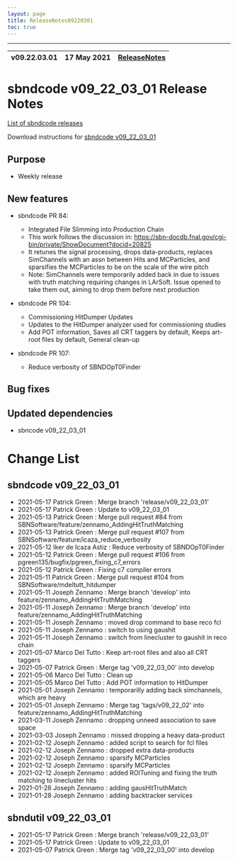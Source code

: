 ```yaml
---
layout: page
title: ReleaseNotes09220301
toc: true
---
```


-----------------------------------------------------------------------------
| v09.22.03.01 | 17 May 2021 | [ReleaseNotes](ReleaseNotes09220301.html) |
| --- | --- | --- |



sbndcode v09_22_03_01 Release Notes
=======================================================================================

[List of sbndcode releases](List_of_SBND_code_releases.html)

Download instructions for [sbndcode v09_22_03_01](http://scisoft.fnal.gov/scisoft/bundles/sbnd/v09_22_03_01/sbndcode-v09_22_03_01.html)

Purpose
---------------------------------------------------

* Weekly release

New features
---------------------------------------------------

* sbndcode PR 84:
  * Integrated File Slimming into Production Chain
  * This work follows the discussion in: https://sbn-docdb.fnal.gov/cgi-bin/private/ShowDocument?docid=20825
  * It retunes the signal processing, drops data-products, replaces SimChannels with an assn between Hits and MCParticles, and sparsifies the MCParticles to be on the scale of the wire pitch
  * Note: SimChannels were temporarily added back in due to issues with truth matching requiring changes in LArSoft. Issue opened to take them out, aiming to drop them before next production

* sbndcode PR 104:
  * Commissioning HitDumper Updates
  * Updates to the HitDumper analyzer used for commissioning studies
  * Add POT information, Saves all CRT taggers by default, Keeps art-root files by default, General clean-up

* sbndcode PR 107:
  * Reduce verbosity of SBNDOpT0Finder

Bug fixes
---------------------------------------------------

Updated dependencies
---------------------------------------------------

* sbncode v09_22_03_01

Change List
==========================================

sbndcode v09_22_03_01
---------------------------------------------------

* 2021-05-17  Patrick Green : Merge branch 'release/v09_22_03_01'
* 2021-05-17  Patrick Green : Update to v09_22_03_01
* 2021-05-13  Patrick Green : Merge pull request #84 from SBNSoftware/feature/zennamo_AddingHitTruthMatching
* 2021-05-13  Patrick Green : Merge pull request #107 from SBNSoftware/feature/icaza_reduce_verbosity
* 2021-05-12  Iker de Icaza Astiz : Reduce verbosity of SBNDOpT0Finder
* 2021-05-12  Patrick Green : Merge pull request #106 from pgreen135/bugfix/pgreen_fixing_c7_errors
* 2021-05-12  Patrick Green : Fixing c7 compiler errors
* 2021-05-11  Patrick Green : Merge pull request #104 from SBNSoftware/mdeltutt_hitdumper
* 2021-05-11  Joseph Zennamo : Merge branch 'develop' into feature/zennamo_AddingHitTruthMatching
* 2021-05-11  Joseph Zennamo : Merge branch 'develop' into feature/zennamo_AddingHitTruthMatching
* 2021-05-11  Joseph Zennamo : moved drop command to base reco fcl
* 2021-05-11  Joseph Zennamo : switch to using gaushit
* 2021-05-11  Joseph Zennamo : switch from linecluster to gaushit in reco chain
* 2021-05-07  Marco Del Tutto : Keep art-root files and also all CRT taggers
* 2021-05-07  Patrick Green : Merge tag 'v09_22_03_00' into develop
* 2021-05-06  Marco Del Tutto : Clean up
* 2021-05-05  Marco Del Tutto : Add POT information to HitDumper
* 2021-05-01  Joseph Zennamo : temporarilly adding back simchannels, which are heavy
* 2021-05-01  Joseph Zennamo : Merge tag 'tags/v09_22_02' into feature/zennamo_AddingHitTruthMatching
* 2021-03-11  Joseph Zennamo : dropping unneed association to save space
* 2021-03-03  Joseph Zennamo : missed dropping a heavy data-product
* 2021-02-12  Joseph Zennamo : added script to search for fcl files
* 2021-02-12  Joseph Zennamo : dropped extra data-products
* 2021-02-12  Joseph Zennamo : sparsify MCParticles
* 2021-02-12  Joseph Zennamo : sparsify MCParticles
* 2021-02-12  Joseph Zennamo : added ROITuning and fixing the truth matching to linecluster hits
* 2021-01-28  Joseph Zennamo : adding gausHitTruthMatch
* 2021-01-28  Joseph Zennamo : adding backtracker services

sbndutil v09_22_03_01
---------------------------------------------------

* 2021-05-17  Patrick Green : Merge branch 'release/v09_22_03_01'
* 2021-05-17  Patrick Green : Update to v09_22_03_01
* 2021-05-07  Patrick Green : Merge tag 'v09_22_03_00' into develop

